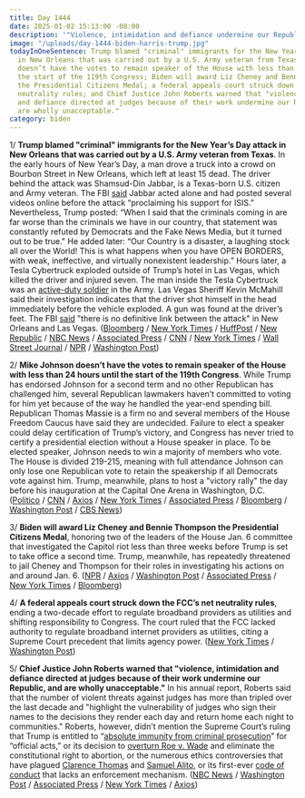 ```yaml
---
title: Day 1444
date: 2025-01-02 15:13:00 -08:00
description: '"Violence, intimidation and defiance undermine our Republic."'
image: "/uploads/day-1444-biden-harris-trump.jpg"
todayInOneSentence: Trump blamed "criminal" immigrants for the New Year’s Day attack
  in New Orleans that was carried out by a U.S. Army veteran from Texas; Mike Johnson
  doesn’t have the votes to remain speaker of the House with less than 24 hours until
  the start of the 119th Congress; Biden will award Liz Cheney and Bennie Thompson
  the Presidential Citizens Medal; a federal appeals court struck down the FCC’s net
  neutrality rules; and Chief Justice John Roberts warned that "violence, intimidation
  and defiance directed at judges because of their work undermine our Republic, and
  are wholly unacceptable."
category: biden
---
```


1/ **Trump blamed "criminal" immigrants for the New Year’s Day attack in New Orleans that was carried out by a U.S. Army veteran from Texas**. In the early hours of New Year’s Day, a man drove a truck into a crowd on Bourbon Street in New Orleans, which left at least 15 dead. The driver behind the attack was Shamsud-Din Jabbar, is a Texas-born U.S. citizen and Army veteran. The FBI [said](https://www.nbcnews.com/news/us-news/live-blog/live-updates-15-dead-new-orleans-attack-fbi-says-driver-wasnt-acting-a-rcna185955) Jabbar acted alone and had posted several videos online before the attack “proclaiming his support for ISIS.” Nevertheless, Trump posted: “When I said that the criminals coming in are far worse than the criminals we have in our country, that statement was constantly refuted by Democrats and the Fake News Media, but it turned out to be true." He added later: “Our Country is a disaster, a laughing stock all over the World! This is what happens when you have OPEN BORDERS, with weak, ineffective, and virtually nonexistent leadership.” Hours later, a Tesla Cybertruck exploded outside of Trump’s hotel in Las Vegas, which killed the driver and injured seven. The man inside the Tesla Cybertruck was an [active-duty soldier](https://www.nbcnews.com/news/us-news/officials-id-person-rented-cybertruck-used-explosion-las-vegas-trump-h-rcna185986) in the Army. Las Vegas Sheriff Kevin McMahill said their investigation indicates that the driver shot himself in the head immediately before the vehicle exploded. A gun was found at the driver’s feet. The FBI [said](https://www.bloomberg.com/news/articles/2025-01-02/fbi-says-new-orleans-las-vegas-attacks-don-t-appear-coordinated) "there is no definitive link between the attack" in New Orleans and Las Vegas. ([Bloomberg](https://www.bloomberg.com/news/articles/2025-01-02/trump-seeks-to-link-new-orleans-attack-to-illegal-immigration) / [New York Times](https://www.nytimes.com/2025/01/01/us/politics/trump-new-orleans.html) / [HuffPost](https://www.huffpost.com/entry/trump-anti-immigrant-new-orleans-attack_n_67765370e4b0a27885b4a456) / [New Republic](https://newrepublic.com/post/189766/donald-trump-conspiracy-new-year-new-orleans) / [NBC News](https://www.nbcnews.com/news/us-news/new-orleans-attack-trump-tower-cybertruck-suspects-military-link-rcna185960) / [Associated Press](https://apnews.com/live/new-orleans-truck-attack-updates) / [CNN](https://www.cnn.com/2025/01/01/us/cybertruck-fire-trump-hotel-las-vegas/) / [New York Times](https://www.nytimes.com/live/2025/01/02/us/new-orleans-attack-news) / [Wall Street Journal](https://www.wsj.com/livecoverage/new-orleans-truck-attack) / [NPR](https://www.npr.org/2025/01/02/g-s1-40854/tesla-cybertruck-explosion-las-vegas) / [Washington Post](https://www.washingtonpost.com/nation/2025/01/02/las-vegas-explosion-tesla-cybertruck-trump-hotel-colorado/))

2/ **Mike Johnson doesn’t have the votes to remain speaker of the House with less than 24 hours until the start of the 119th Congress**. While Trump has endorsed Johnson for a second term and no other Republican has challenged him, several Republican lawmakers haven’t committed to voting for him yet because of the way he handled the year-end spending bill. Republican Thomas Massie is a firm no and several members of the House Freedom Caucus have said they are undecided. Failure to elect a speaker could delay certification of Trump’s victory, and Congress has never tried to certify a presidential election without a House speaker in place. To be elected speaker, Johnson needs to win a majority of members who vote. The House is divided 219-215, meaning with full attendance Johnson can only lose one Republican vote to retain the speakership if all Democrats vote against him. Trump, meanwhile, plans to host a "victory rally" the day before his inauguration at the Capital One Arena in Washington, D.C. ([Politico](https://www.politico.com/live-updates/2025/01/02/congress) / [CNN](https://www.cnn.com/2025/01/02/politics/johnson-speakership-election-trump-certification/) / [Axios](https://www.axios.com/2025/01/02/mike-johnson-speaker-election-process-reforms) / [New York Times](https://www.nytimes.com/live/2025/01/02/us/trump-news) / [Associated Press](https://apnews.com/article/house-speaker-mike-johnson-trump-mccarthy-0e0b5613f1d39f4e1405a475fdfea8ea) / [Bloomberg](https://www.bloomberg.com/news/articles/2025-01-02/trump-to-hold-rally-in-downtown-dc-one-day-before-inauguration) / [Washington Post](https://www.washingtonpost.com/politics/2025/01/02/trump-administration-transition-johnson-speaker/) / [CBS News](https://www.cbsnews.com/news/trump-to-hold-dc-rally-jan-19-inauguration/))

3/ **Biden will award Liz Cheney and Bennie Thompson the Presidential Citizens Medal**, honoring two of the leaders of the House Jan. 6 committee that investigated the Capitol riot less than three weeks before Trump is set to take office a second time. Trump, meanwhile, has repeatedly threatened to jail Cheney and Thompson for their roles in investigating his actions on and around Jan. 6. ([NPR](https://www.npr.org/2025/01/02/g-s1-40817/biden-liz-cheney-presidential-citizens-medal) / [Axios](https://www.axios.com/2025/01/02/biden-liz-cheney-honor-jan-6-committee-trump) / [Washington Post](https://www.washingtonpost.com/politics/2025/01/02/biden-cheney-presidential-citizens-medal/) / [Associated Press](https://apnews.com/article/biden-citizens-medals-jan-6-cheney-thompson-f725b7003ea11239b90962a8cf0d5305) / [New York Times](https://www.nytimes.com/2025/01/02/us/politics/presidential-citizens-medal-liz-cheney.html) / [Bloomberg](https://www.bloomberg.com/news/articles/2025-01-02/biden-awards-liz-cheney-for-jan-6-probe-weeks-before-donald-trump-returns))

4/ **A federal appeals court struck down the FCC’s net neutrality rules**, ending a two-decade effort to regulate broadband providers as utilities and shifting responsibility to Congress. The court ruled that the FCC lacked authority to regulate broadband internet providers as utilities, citing a Supreme Court precedent that limits agency power. ([New York Times](https://www.nytimes.com/2025/01/02/technology/net-neutrality-rules-fcc.html) / [Washington Post](https://www.washingtonpost.com/technology/2025/01/02/net-neutrality-fcc-sixth-circuit-strike-down/))

5/ **Chief Justice John Roberts warned that "violence, intimidation and defiance directed at judges because of their work undermine our Republic, and are wholly unacceptable."** In his annual report, Roberts said that the number of violent threats against judges has more than tripled over the last decade and "highlight the vulnerability of judges who sign their names to the decisions they render each day and return home each night to communities." Roberts, however, didn’t mention the Supreme Court’s ruling that Trump is entitled to “[absolute immunity from criminal prosecution](https://whatthefuckjusthappenedtoday.com/2024/07/01/day-1259/#1-the-supreme-court-ruled-6-3-that-t)” for “official acts,” or its decision to [overturn Roe v. Wade](https://whatthefuckjusthappenedtoday.com/2022/06/24/day-521/#1-in-a-historic-reversal-the-supreme) and eliminate the constitutional right to abortion, or the numerous ethics controversies that have plagued [Clarence Thomas](https://whatthefuckjusthappenedtoday.com/2024/12/24/day-1435/#2-a-senate-investigation-found-that) and [Samuel Alito](https://whatthefuckjusthappenedtoday.com/2024/06/12/day-1240/#2-supreme-court-justice-samuel-alito), or its first-ever [code of conduct](https://whatthefuckjusthappenedtoday.com/2023/11/13/day-1028/#2-the-supreme-court-issued-its-first) that lacks an enforcement mechanism. ([NBC News](https://www.nbcnews.com/politics/supreme-court/chief-justice-john-roberts-defends-judiciary-illegitimate-attacks-rcna185884) / [Washington Post](https://www.washingtonpost.com/politics/2024/12/31/supreme-court-report-year-end-john-roberts/) / [Associated Press](https://apnews.com/article/supreme-court-chief-justice-john-roberts-1e11fa540245a8c629c90772674ea8f7) / [New York Times](https://www.nytimes.com/2024/12/31/us/politics/chief-justice-roberts-report.html) / [Axios](https://www.axios.com/2025/01/01/supreme-court-chief-justice-roberts-year-end-report-2024))
